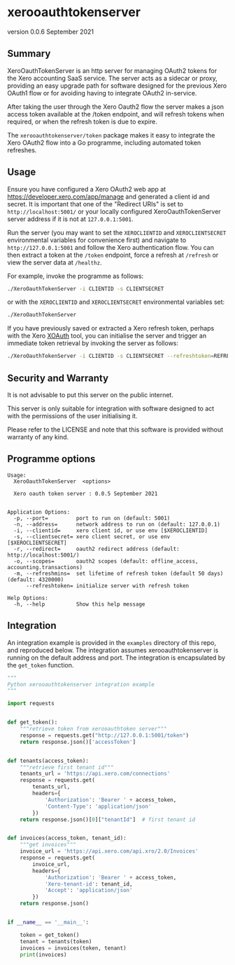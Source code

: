 # xerooauthtokenserver

version 0.0.6 September 2021

## Summary

XeroOauthTokenServer is an http server for managing OAuth2 tokens for
the Xero accounting SaaS service. The server acts as a sidecar or proxy,
providing an easy upgrade path for software designed for the previous
Xero OAuth1 flow or for avoiding having to integrate OAuth2 in-service.

After taking the user through the Xero Oauth2 flow the server makes a
json access token available at the /token endpoint, and will refresh
tokens when required, or when the refresh token is due to expire.

The `xerooauthtokenserver/token` package makes it easy to integrate the
Xero OAuth2 flow into a Go programme, including automated token
refreshes.

## Usage

Ensure you have configured a Xero OAuth2 web app at
https://developer.xero.com/app/manage and generated a client id and
secret. It is important that one of the "Redirect URIs" is set to
`http://localhost:5001/` or your locally configured XeroOauthTokenServer
server address if it is not at `127.0.0.1:5001`.

Run the server (you may want to set the `XEROCLIENTID` and
`XEROCLIENTSECRET` environmental variables for convenience first) and
navigate to `http://127.0.0.1:5001` and follow the Xero authentication
flow. You can then extract a token at the `/token` endpoint, force a
refresh at `/refresh` or view the server data at `/healthz`.

For example, invoke the programme as follows:

```bash
./XeroOauthTokenServer -i CLIENTID -s CLIENTSECRET
```

or with the `XEROCLIENTID` and `XEROCLIENTSECRET` environmental
variables set:

```bash
./XeroOauthTokenServer
```

If you have previously saved or extracted a Xero refresh token, perhaps
with the Xero [XOAuth](https://github.com/XeroAPI/xoauth) tool, you can
initialise the server and trigger an immediate token retrieval by
invoking the server as follows:

```bash
./XeroOauthTokenServer -i CLIENTID -s CLIENTSECRET --refreshtoken=REFRESHTOKEN
```

## Security and Warranty

It is not advisable to put this server on the public internet.

This server is only suitable for integration with software designed to
act with the permissions of the user initialising it.

Please refer to the LICENSE and note that this software is provided
without warranty of any kind.

## Programme options

```
Usage:
  XeroOauthTokenServer  <options>

  Xero oauth token server : 0.0.5 September 2021


Application Options:
  -p, --port=         port to run on (default: 5001)
  -n, --address=      network address to run on (default: 127.0.0.1)
  -i, --clientid=     xero client id, or use env [$XEROCLIENTID]
  -s, --clientsecret= xero client secret, or use env [$XEROCLIENTSECRET]
  -r, --redirect=     oauth2 redirect address (default: http://localhost:5001/)
  -o, --scopes=       oauth2 scopes (default: offline_access, accounting.transactions)
  -m, --refreshmins=  set lifetime of refresh token (default 50 days) (default: 4320000)
      --refreshtoken= initialize server with refresh token

Help Options:
  -h, --help          Show this help message
```

## Integration

An integration example is provided in the `examples` directory of this
repo, and reproduced below. The integration assumes xerooauthtokenserver
is running on the default address and port. The integration is
encapsulated by the `get_token` function.

```python
"""
Python xerooauthtokenserver integration example
"""

import requests


def get_token():
    """retrieve token from xerooauthtoken server"""
    response = requests.get("http://127.0.0.1:5001/token")
    return response.json()['accessToken']


def tenants(access_token):
    """retrieve first tenant id"""
    tenants_url = 'https://api.xero.com/connections'
    response = requests.get(
        tenants_url,
        headers={
            'Authorization': 'Bearer ' + access_token,
            'Content-Type': 'application/json'
        })
    return response.json()[0]["tenantId"]  # first tenant id


def invoices(access_token, tenant_id):
    """get invoices"""
    invoice_url = 'https://api.xero.com/api.xro/2.0/Invoices'
    response = requests.get(
        invoice_url,
        headers={
            'Authorization': 'Bearer ' + access_token,
            'Xero-tenant-id': tenant_id,
            'Accept': 'application/json'
        })
    return response.json()


if __name__ == '__main__':

    token = get_token()
    tenant = tenants(token)
    invoices = invoices(token, tenant)
    print(invoices)

```

